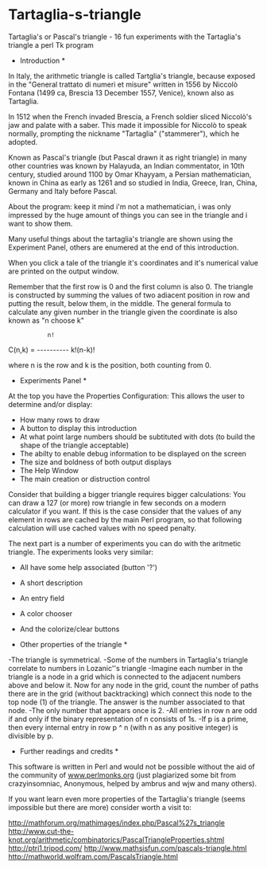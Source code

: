 # Tartaglia-s-triangle
Tartaglia's or Pascal's triangle - 16 fun experiments with the Tartaglia's triangle a perl Tk program

* Introduction *

In Italy, the arithmetic triangle is called Tartglia's triangle, because exposed in the "General trattato di numeri et misure" written in 1556 by Niccolò Fontana (1499 ca, Brescia 13 December 1557, Venice), known also as Tartaglia.

In 1512 when the French invaded Brescia, a French soldier sliced Niccolò's jaw and palate with a saber. This made it impossible for Niccolò to speak normally, prompting the nickname "Tartaglia" ("stammerer"), which he adopted.

Known as Pascal's triangle (but Pascal drawn it as right triangle) in many other countries was known by Halayuda, an Indian commentator, in 10th century, studied around 1100 by Omar Khayyam, a Persian mathematician, known in China as early as 1261 and so studied in India, Greece, Iran, China, Germany and Italy before Pascal.

About the program: keep it mind i'm not a mathematician, i was only impressed by the huge amount of things you can see in the triangle and i want to show them.

Many useful things about the tartaglia's triangle are shown using the Experiment Panel, others are enumered at the end of this introduction.

When you click a tale of the triangle it's coordinates and it's numerical value are printed on the output window.

Remember that the first row is 0 and the first column is also 0. The triangle is constructed by summing the values of two adiacent position in row and putting the result, below them, in the middle. The general formula to calculate any given number in the triangle given the coordinate is also known as "n choose k"

               n!
 C(n,k) =  ----------
            k!(n-k)!


where n is the row and k is the position, both counting from 0.



* Experiments Panel *

At the top you have the Properties Configuration: This allows the user to determine and/or display:
 * How many rows to draw
 * A button to display this introduction
 * At what point large numbers should be subtituted with dots (to build the shape of the triangle acceptable)
 * The abilty to enable debug information to be displayed on the screen
 * The size and boldness of both output displays
 * The Help Window
 * The main creation or distruction control

Consider that building a bigger triangle requires bigger calculations: You can draw a 127 (or more) row triangle in few seconds on a modern calculator if you want.
If this is the case consider that the values of any element in rows are cached by the main Perl program, so that following calculation will use cached values with no speed penalty.

The next part is a number of experiments you can do with the aritmetic triangle.
The experiments looks very similar:
 * All have some help associated (button '?')
 * A short description
 * An entry field
 * A color chooser
 * And the colorize/clear buttons


* Other properties of the triangle *

-The triangle is symmetrical.
-Some of the numbers in Tartaglia's triangle correlate to numbers in Lozanic''s triangle
-Imagine each number in the triangle is a node in a grid which is connected to the adjacent numbers above and below it. Now for any node in the grid, count the number of paths there are in the grid (without backtracking) which connect this node to the top node (1) of the triangle. The answer is the number associated to that node.
-The only number that appears once is 2.
-All entries in row n are odd if and only if the binary representation of n consists of 1s.
-If p is a prime, then every internal entry in row p ^ n (with n as any positive integer) is divisible by p.



* Further readings and credits *

This software is written in Perl and would not be possible without the aid of the community of www.perlmonks.org (just plagiarized some bit from crazyinsomniac, Anonymous, helped by ambrus and wjw and many others).

If you want learn even more properties of the Tartaglia's triangle (seems impossible but there are more) consider worth a visit to:

http://mathforum.org/mathimages/index.php/Pascal%27s_triangle
http://www.cut-the-knot.org/arithmetic/combinatorics/PascalTriangleProperties.shtml
http://ptri1.tripod.com/
http://www.mathsisfun.com/pascals-triangle.html
http://mathworld.wolfram.com/PascalsTriangle.html

